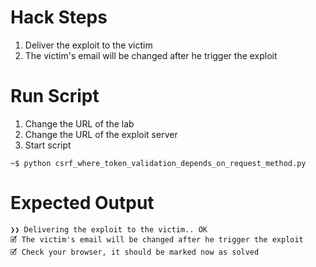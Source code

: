# Hack Steps

1. Deliver the exploit to the victim
2. The victim's email will be changed after he trigger the exploit

# Run Script

1. Change the URL of the lab
2. Change the URL of the exploit server
3. Start script

```
~$ python csrf_where_token_validation_depends_on_request_method.py
```

# Expected Output

```
❯❯ Delivering the exploit to the victim.. OK
🗹 The victim's email will be changed after he trigger the exploit
🗹 Check your browser, it should be marked now as solved
```
